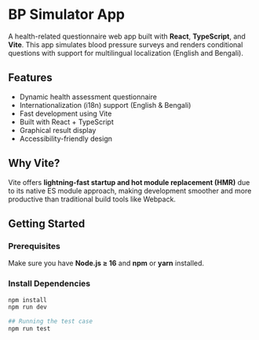 # BP Simulator App

A health-related questionnaire web app built with **React**, **TypeScript**, and **Vite**. This app simulates blood pressure surveys and renders conditional questions with support for multilingual localization (English and Bengali).


##  Features

- Dynamic health assessment questionnaire
- Internationalization (i18n) support (English & Bengali)
- Fast development using Vite
- Built with React + TypeScript
- Graphical result display
- Accessibility-friendly design


## Why Vite?

Vite offers **lightning-fast startup and hot module replacement (HMR)** due to its native ES module approach, making development smoother and more productive than traditional build tools like Webpack.


## Getting Started

### Prerequisites

Make sure you have **Node.js ≥ 16** and **npm** or **yarn** installed.

### Install Dependencies

```bash
npm install
npm run dev

## Running the test case
npm run test

